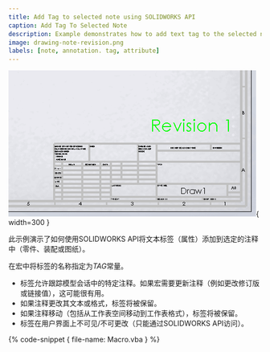 ```yaml
---
title: Add Tag to selected note using SOLIDWORKS API
caption: Add Tag To Selected Note
description: Example demonstrates how to add text tag to the selected note in SOLIDWORKS model
image: drawing-note-revision.png
labels: [note, annotation. tag, attribute]
---
```

![在SOLIDWORKS图纸中带有修订号的注释](drawing-note-revision.png){ width=300 }

此示例演示了如何使用SOLIDWORKS API将文本标签（属性）添加到选定的注释中（零件、装配或图纸）。

在宏中将标签的名称指定为*TAG*常量。

* 标签允许跟踪模型会话中的特定注释。如果宏需要更新注释（例如更改修订版或链接值），这可能很有用。
* 如果注释更改其文本或格式，标签将被保留。
* 如果注释移动（包括从工作表空间移动到工作表格式），标签将被保留。
* 标签在用户界面上不可见/不可更改（只能通过SOLIDWORKS API访问）。

{% code-snippet { file-name: Macro.vba } %}